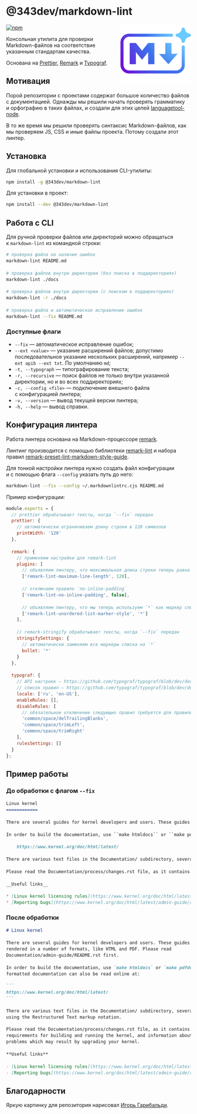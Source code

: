 # @343dev/markdown-lint

<img align="right" width="192" height="159"
alt="Аватар: Яркое градиентное лого Markdown со звёздочкой"
src="./logo.png">

[![npm](https://img.shields.io/npm/v/@343dev/markdown-lint.svg)](https://www.npmjs.com/package/@343dev/markdown-lint)

Консольная утилита для проверки Markdown-файлов на соответствие указанным
стандартам качества.

Основана на [Prettier](https://github.com/prettier/prettier),
[Remark](https://github.com/remarkjs/remark) и
[Typograf](https://github.com/typograf/typograf).

## Мотивация

Порой репозитории с проектами содержат большое количество файлов с
документацией. Однажды мы решили начать проверять грамматику и орфографию в
таких файлах, и создали для этих целей
[languagetool-node](https://github.com/343dev/languagetool-node).

В то же время мы решили проверять синтаксис Markdown-файлов, как мы проверяем
JS, CSS и иные файлы проекта. Потому создали этот линтер.

## Установка

Для глобальной установки и использования CLI-утилиты:

```bash
npm install -g @343dev/markdown-lint
```

Для установки в проект:

```bash
npm install --dev @343dev/markdown-lint
```

## Работа с CLI

Для ручной проверки файлов или директорий можно обращаться к `markdown-lint` из
командной строки:

```bash
# проверка файла на наличие ошибок
markdown-lint README.md

# проверка файлов внутри директории (без поиска в поддиректориях)
markdown-lint ./docs

# проверка файлов внутри директории (с поиском в поддиректориях)
markdown-lint -r ./docs

# проверка файла и автоматическое исправление ошибок
markdown-lint --fix README.md
```

### Доступные флаги

- `--fix` — автоматическое исправление ошибок;
- `--ext <value>` — указание расширений файлов; допустимо последовательное
  указание нескольких расширений, например `--ext apib --ext txt`. По умолчанию
  `md`;
- `-t, --typograph` — типографирование текста;
- `-r, --recursive` — поиск файлов не только внутри указанной директории, но и
  во всех поддиректориях;
- `-c, --config <file>` — подключение внешнего файла с конфигурацией линтера;
- `-v, --version` — вывод текущей версии линтера;
- `-h, --help` — вывод справки.

## Конфигурация линтера

Работа линтера основана на Markdown-процессоре
[remark](https://github.com/remarkjs/remark).

Линтинг производится с помощью библиотеки
[remark-lint](https://github.com/remarkjs/remark-lint) и набора правил
[remark-preset-lint-markdown-style-guide](https://github.com/remarkjs/remark-lint/tree/main/packages/remark-preset-lint-markdown-style-guide#rules).

Для тонкой настройки линтера нужно создать файл конфигурации и с помощью флага
`--config` указать путь до него:

```bash
markdown-lint --fix --config ~/.markdownlintrc.cjs README.md
```

Пример конфигурации:

```javascript
module.exports = {
  // prettier обрабатывает тексты, когда `--fix` передан
  prettier: {
    // автоматически ограничиваем длину строки в 120 символов
    printWidth: '120'
  },

  remark: {
    // применяем настройки для remark-lint
    plugins: [
      // объявляем линтеру, что максимальная длина строки теперь равна 120 символам
      ['remark-lint-maximum-line-length', 120],

      // отключаем правило `no-inline-padding`
      ['remark-lint-no-inline-padding', false],

      // объявляем линтеру, что мы теперь используем `*` как маркер списка
      ['remark-lint-unordered-list-marker-style', '*']
    ],

    // remark-stringify обрабатывает тексты, когда `--fix` передан
    stringifySettings: {
      // автоматически заменяем все маркеры списка на `*`
      bullet: '*'
    }
  },

  typograf: {
    // API настроек — https://github.com/typograf/typograf/blob/dev/docs/api_rules.md
    // список правил — https://github.com/typograf/typograf/blob/dev/docs/RULES.ru.md
    locale: ['ru', 'en-US'],
    enableRules: [],
    disableRules: [
      // обязательное отключение следующих правил требуется для правильной работы типографа
      'common/space/delTrailingBlanks',
      'common/space/trimLeft',
      'common/space/trimRight'
    ],
    rulesSettings: []
  }
};
```

## Пример работы

### До обработки с флагом `--fix`

```markdown
Linux kernel
============

There are several guides for kernel developers and users. These guides can be rendered in a number of formats, like HTML and PDF. Please read Documentation/admin-guide/README.rst first.

In order to build the documentation, use ``make htmldocs`` or ``make pdfdocs``.  The formatted documentation can also be read online at:

    https://www.kernel.org/doc/html/latest/

There are various text files in the Documentation/ subdirectory, several of them using the Restructured Text markup notation.

Please read the Documentation/process/changes.rst file, as it contains the requirements for building and running the kernel, and information about the problems which may result by upgrading your kernel.

__Useful links__

* [Linux kernel licensing rules](https://www.kernel.org/doc/html/latest/process/license-rules.html#kernel-licensing)
* [Reporting bugs](https://www.kernel.org/doc/html/latest/admin-guide/reporting-bugs.html)
```

### После обработки

````markdown
# Linux kernel

There are several guides for kernel developers and users. These guides can be
rendered in a number of formats, like HTML and PDF. Please read
Documentation/admin-guide/README.rst first.

In order to build the documentation, use `make htmldocs` or `make pdfdocs`. The
formatted documentation can also be read online at:

```
https://www.kernel.org/doc/html/latest/
```

There are various text files in the Documentation/ subdirectory, several of them
using the Restructured Text markup notation.

Please read the Documentation/process/changes.rst file, as it contains the
requirements for building and running the kernel, and information about the
problems which may result by upgrading your kernel.

**Useful links**

- [Linux kernel licensing rules](https://www.kernel.org/doc/html/latest/process/license-rules.html#kernel-licensing)
- [Reporting bugs](https://www.kernel.org/doc/html/latest/admin-guide/reporting-bugs.html)
````

## Благодарности

Яркую картинку для репозитория нарисовал
[Игорь Гарибальди](https://pandabanda.com/).
